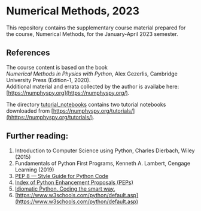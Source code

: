 # Numerical Methods, 2023
This repository contains the supplementary course material prepared for the course, Numerical Methods, for the January-April 2023 semester. 

## References
The course content is based on the book     
_Numerical Methods in Physics with Python_, Alex Gezerlis, Cambridge University Press (Edition-1, 2020).  
Additional material and errata collected by the author is availabe here: [https://numphyspy.org](https://numphyspy.org/).    

The directory [tutorial_notebooks](tutorial_notebooks) contains two tutorial notebooks downloaded from [https://numphyspy.org/tutorials/](hhttps://numphyspy.org/tutorials/).   

## Further reading:    
1. Introduction to Computer Science using Python, Charles Dierbach, Wiley (2015)    
2. Fundamentals of Python First Programs, Kenneth A. Lambert, Cengage Learning (2019)   
3. [PEP 8 — Style Guide for Python Code](https://www.python.org/dev/peps/pep-0008/)   
4. [Index of Python Enhancement Proposals (PEPs)](https://peps.python.org/)   
5. [Idiomatic Python. Coding the smart way.](https://medium.com/the-andela-way/idiomatic-python-coding-the-smart-way-cc560fa5f1d6)      
6. [https://www.w3schools.com/python/default.asp](https://www.w3schools.com/python/default.asp)   

